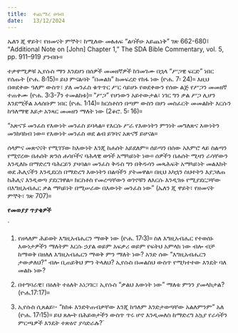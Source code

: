 ```yaml
---
title:  ተጨማሪ ሀሳብ
date:   13/12/2024
---
```


ኤለን ጂ ዋይት፣ የዘመናት ምኞት፣ ከሚለው መፅሐፍ “ልባችሁ አይጨነቅ” ገጽ 662-680፤ “Additional Note on [John] Chapter 1,” The SDA Bible Commentary, vol. 5, pp. 911–919 ያንብቡ።

ተቃዋሚዎቹ ኢየሱስ ማን እንደሆነ በሰዎች መመዘኛዎች ከገመገሙ በኋላ “ሥጋዊ ፍርድ” ነበር የሰጡት (ዮሐ. 8፡15)። ይህ ምናልባት “በመልክ” ከመፍረድ የከፋ ነው (ዮሐ. 7፡ 24)። እዚህ በወደቀው ዓለም ውስጥ፣ ያለ መንፈስ ቁጥጥር ሥር ሳይሆኑ የወደቀውን የሰው ልጅ የሥጋን መመዘኛ ተጠቀሙ (ዮሐ. 3፡3-7ን ተመልከቱ)። “ሥጋ” የሆነውን አይተውታል፣ ነገር ግን ቃል ሥጋ ሊሆን እንደሚችል አላሰቡም ነበር (ዮሐ. 1፡14)። ክርስቶስን በጣም ውስን በሆነ መስፈርት መመልከት እርሱን ከዓለማዊ እይታ አንጻር መመዘን ማለት ነው (2ቆሮ. 5፡ 16)።

“አጽናኙ መንፈስ የእውነት መንፈስ ይባላል። የእርሱ ሥራ የእውነትን ምንነት መግለጽና እውነትን መንከባከብ ነው። የእውነት መንፈስ ወደ ልብ ይገባና አጽናኝ ይሆናል።

ሰላምና መጽናናት የሚገኘው ከእውነት እንጂ ከሐሰት አይደለም። ሰይጣን በሰው አእምሮ ላይ ስልጣን የሚኖረው በሐሰት ጽንሰ ሐሳቦችና ባሕላዊ ወጎች አማካይነት ነው። ሰዎችን በሐሰት ሚዛን ራሳቸውን እንዲለኩ በማድረግ ባሕርይን ያዛባል። መንፈስ ቅዱስ ግን በቅዱሳን መጻሕፍት አማካይነት መልእክት ወደ ሕሊናችን እንዲደርስ በማድረግ እውነትን በልባችን ያትመዋል። በዚህ አካኋን ስህተትን እያጋለጠ ከሕሊና እንዲወጣ ያደርገዋል። ክርስቶስ የመረጣቸውን ወገኖቹን ለእርሱ እንዲገዙ የሚያደርጋቸው በእግዚአብሔር ቃል ማካይነት በሚሠራው በእውነት መንፈስ ነው” (ኤለን ጂ ዋይት፣ የዘመናት ምኞት፣ ገጽ 707)።

**የመወያያ ጥያቄዎች**


`
1. የዘላለም ሕይወት እግዚአብሔርን ማወቅ ነው (ዮሐ. 17፡3)። ስለ እግዚአብሔር የተወሰኑ እውነታዎችን ማለትም እርሱ ኃያል ወይም አፍቃሪ ወይም የፍትህ አምላክ ነው ብሎ ብቻ ከማወቅ በዘለለ እግዚአብሔርን ማወቅ ምን ማለት ነው? አንድ ሰው “እግዚአብሔርን ታውቃለህ?” ብሎ ቢጠይቅህ ምን ትላለህ? ኢየሱስ በመልስህ ውስጥ የሚካተተው እንዴት ባለ መልኩ ነው?

2. በተግባራዊ፣ በዕለት ተዕለት አነጋገር፣ ኢየሱስ “ቃልህ እውነት ነው” ማለቱ ምንን ያመላክታል? (ዮሐ.17:17)።

3. ኢየሱስ ሲጸልይ፡- “ከክፉ እንድትጠብቃቸው እንጂ ከዓለም እንድታወጣቸው አልለምንም” አለ (ዮሐ. 17፡15)። ይህ ጸሎት በሕይወታችን ውስጥ ጥሩ ሆኖ እንዲመለስ ከማድረግ አኳያ የራሳችን ምርጫዎች እንዴት ተጽዕኖ ያሳድራሉ?`